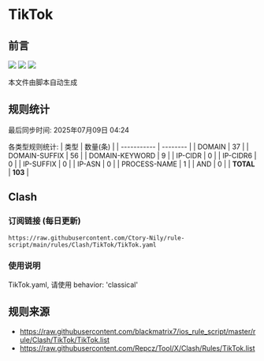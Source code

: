 # TikTok

## 前言
![](https://img.shields.io/badge/%E4%B8%8B%E8%BD%BD%E8%A7%84%E5%88%99-%E5%90%88%E5%B9%B6%E8%A7%84%E5%88%99-blue) ![](https://img.shields.io/badge/%E7%BB%9F%E8%AE%A1%E6%95%B0%E9%87%8F-green) ![](https://img.shields.io/badge/%E7%94%9F%E6%88%90%E8%AE%A2%E9%98%85-8A2BE2)

本文件由脚本自动生成

## 规则统计
最后同步时间: 2025年07月09日 04:24

各类型规则统计:
| 类型        | 数量(条) |
| ----------- | -------- |
| DOMAIN       | 37       | 
| DOMAIN-SUFFIX | 56       | 
| DOMAIN-KEYWORD | 9        | 
| IP-CIDR      | 0        | 
| IP-CIDR6     | 0        | 
| IP-SUFFIX    | 0        | 
| IP-ASN       | 0        | 
| PROCESS-NAME | 1        | 
| AND          | 0        | 
| **TOTAL** | **103** | 
## Clash

### 订阅链接 (每日更新)
```
https://raw.githubusercontent.com/Ctory-Nily/rule-script/main/rules/Clash/TikTok/TikTok.yaml
```

### 使用说明
TikTok.yaml, 请使用 behavior: 'classical'

## 规则来源
- https://raw.githubusercontent.com/blackmatrix7/ios_rule_script/master/rule/Clash/TikTok/TikTok.list 
- https://raw.githubusercontent.com/Repcz/Tool/X/Clash/Rules/TikTok.list 

